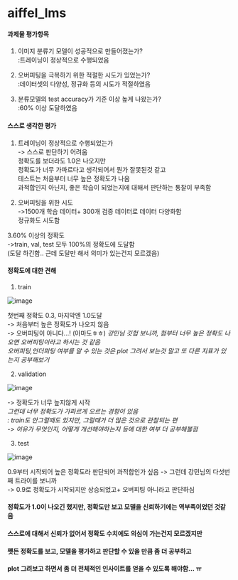 # aiffel_lms


#### 과제물 평가항목
1. 이미지 분류기 모델이 성공적으로 만들어졌는가?   
:트레이닝이 정상적으로 수행되었음  

2. 오버피팅을 극복하기 위한 적절한 시도가 있었는가?  
:데이터셋의 다양성, 정규화 등의 시도가 적절하였음

3. 분류모델의 test accuracy가 기준 이상 높게 나왔는가?  
:60% 이상 도달하였음

#### 스스로 생각한 평가
1. 트레이닝이 정상적으로 수행되었는가  
-> 스스로 판단하기 어려움  
정확도를 보더라도 1.0은 나오지만   
정확도가 너무 가파르다고 생각되어서 뭔가 잘못된것 같고    
테스트는 처음부터 너무 높은 정확도가 나옴  
과적합인지 아닌지, 좋은 학습이 되었는지에 대해서 판단하는 통찰이 부족함  

2. 오버피팅을 위한 시도  
->1500개 학습 데이터+ 300개 검증 데이터로 데이터 다양화함  
정규화도 시도함

3.60% 이상의 정확도  
->train, val, test 모두 100%의 정확도에 도달함  
(도달 하긴함.. 근데 도달만 해서 의미가 있는건지 모르겠음)  

#### 정확도에 대한 견해
1. train

![image](https://user-images.githubusercontent.com/90363244/135453284-bfa79936-78ba-4540-8ce5-f6a312470df7.png)

첫번째 정확도 0.3, 마지막엔 1.0도달  
-> 처음부터 높은 정확도가 나오지 않음  
-> 오버피팅이 아니다...! (아마도ㅎㅎ) 
 *강민님 깃헙 보니까, 첨부터 너무 높은 정확도 나오면 오버피팅이라고 하시는 것 같음  
 오버피팅,언더피팅 여부를 알 수 있는 것은 plot 그려서 보는것 말고 또 다른 지표가 있는지 공부해보기*

2. validation 

![image](https://user-images.githubusercontent.com/90363244/135453722-06820c57-8f64-4dc2-8fed-52bd1143a3b0.png)

-> 정확도가 너무 높지않게 시작  
*그런데 너무 정확도가 가파르게 오르는 경향이 있음  
: train도 안그럴때도 있지만, 그럴때가 더 많은 것으로 관찰되는 편  
-> 이유가 무엇인지, 어떻게 개선해야하는지 등에 대한 여부 더 공부해볼점*

3. test
 
![image](https://user-images.githubusercontent.com/90363244/135454756-bc5478cc-bb63-4260-a1c5-c23d2767f394.png)

0.9부터 시작되어 높은 정확도라 판단되어 과적합인가 싶음
-> 그런데 강민님의 다섯번째 트라이를 보니까  
-> 0.9로 정확도가 시작되지만 상승되었고+ 오버피팅 아니라고 판단하심


#### 정확도가 1.0이 나오긴 했지만, 정확도만 보고 모델을 신뢰하기에는 역부족이었던 것같음
#### 스스로에 대해서 신뢰가 없어서 정확도 수치에도 의심이 가는건지 모르겠지만
#### 쨋든 정확도를 보고, 모델을 평가하고 판단할 수 있을 만큼 좀 더 공부하고 
#### plot 그려보고 하면서 좀 더 전체적인 인사이트를 얻을 수 있도록 해야함... ㅠ
